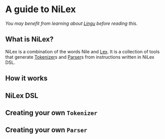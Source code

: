 # A guide to NiLex

_You may benefit from learning about [Lingu](../docs/lingu.md) before reading this._

## What is NiLex?

NiLex is a combination of the words Nile and [Lex](https://en.wiktionary.org/wiki/Lex). It is a collection of tools that generate [Tokenizer](../src/main/kotlin/ir/smmh/lingu/Tokenizer.kt)s and [Parser](../src/main/kotlin/ir/smmh/lingu/Parser.kt)s from instructions written in NiLex DSL.

## How it works



## NiLex DSL



## Creating your own `Tokenizer`



## Creating your own `Parser`


